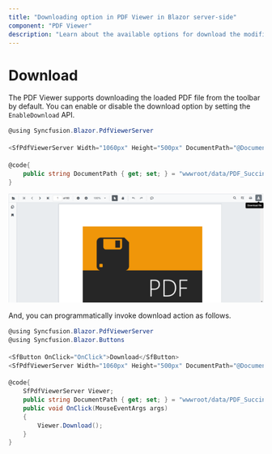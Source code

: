 ```yaml
---
title: "Downloading option in PDF Viewer in Blazor server-side"
component: "PDF Viewer"
description: "Learn about the available options for download the modified document in PDF Viewer"
---
```


# Download

The PDF Viewer supports downloading the loaded PDF file from the toolbar by default. You can enable or disable the download option by setting the `EnableDownload` API.

```csharp
@using Syncfusion.Blazor.PdfViewerServer

<SfPdfViewerServer Width="1060px" Height="500px" DocumentPath="@DocumentPath" EnableDownload="true"/>

@code{
    public string DocumentPath { get; set; } = "wwwroot/data/PDF_Succinctly.pdf";
}
```

![Download](../pdfviewer/images/download.png)

And, you can programmatically invoke download action as follows.

```csharp
@using Syncfusion.Blazor.PdfViewerServer
@using Syncfusion.Blazor.Buttons

<SfButton OnClick="OnClick">Download</SfButton>
<SfPdfViewerServer Width="1060px" Height="500px" DocumentPath="@DocumentPath" @ref="@Viewer"/>

@code{
    SfPdfViewerServer Viewer;
    public string DocumentPath { get; set; } = "wwwroot/data/PDF_Succinctly.pdf";
    public void OnClick(MouseEventArgs args)
    {
        Viewer.Download();
    }
}
```